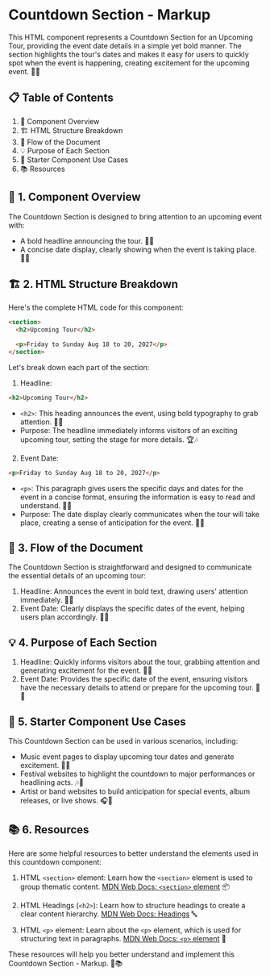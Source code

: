 # Countdown Section - Markup

This HTML component represents a Countdown Section for an Upcoming Tour, providing the event date details in a simple yet bold manner. The section highlights the tour's dates and makes it easy for users to quickly spot when the event is happening, creating excitement for the upcoming event. 🎤📅

## 📋 Table of Contents

1. 🌟 Component Overview
2. 🏗️ HTML Structure Breakdown
3. 🔄 Flow of the Document
4. 💡 Purpose of Each Section
5. 🧩 Starter Component Use Cases
6. 📚 Resources

## 🌟 1. Component Overview

The Countdown Section is designed to bring attention to an upcoming event with:

- A bold headline announcing the tour. 🎤✨
- A concise date display, clearly showing when the event is taking place. 📅🔔

## 🏗️ 2. HTML Structure Breakdown

Here's the complete HTML code for this component:

```html
<section>
  <h2>Upcoming Tour</h2>

  <p>Friday to Sunday Aug 18 to 20, 2027</p>
</section>
```

Let's break down each part of the section:

1. Headline:

```html
<h2>Upcoming Tour</h2>
```

- `<h2>`: This heading announces the event, using bold typography to grab attention. 🎤🌟
- Purpose: The headline immediately informs visitors of an exciting upcoming tour, setting the stage for more details. 🏆🎶

2. Event Date:

```html
<p>Friday to Sunday Aug 18 to 20, 2027</p>
```

- `<p>`: This paragraph gives users the specific days and dates for the event in a concise format, ensuring the information is easy to read and understand. 📅✨
- Purpose: The date display clearly communicates when the tour will take place, creating a sense of anticipation for the event. 🔔🎸

## 🔄 3. Flow of the Document

The Countdown Section is straightforward and designed to communicate the essential details of an upcoming tour:

1. Headline: Announces the event in bold text, drawing users' attention immediately. 🎤✨
2. Event Date: Clearly displays the specific dates of the event, helping users plan accordingly. 📅🔔

## 💡 4. Purpose of Each Section

1. Headline: Quickly informs visitors about the tour, grabbing attention and generating excitement for the event. 🌟🎶
2. Event Date: Provides the specific date of the event, ensuring visitors have the necessary details to attend or prepare for the upcoming tour. 📅🎸

## 🧩 5. Starter Component Use Cases

This Countdown Section can be used in various scenarios, including:

- Music event pages to display upcoming tour dates and generate excitement. 🎤📅
- Festival websites to highlight the countdown to major performances or headlining acts. 🎶🌟
- Artist or band websites to build anticipation for special events, album releases, or live shows. 🎧🔔

## 📚 6. Resources

Here are some helpful resources to better understand the elements used in this countdown component:

1. HTML `<section>` element: Learn how the `<section>` element is used to group thematic content. [MDN Web Docs: `<section>` element](https://developer.mozilla.org/en-US/docs/Web/HTML/Element/section) 📦

2. HTML Headings (`<h2>`): Learn how to structure headings to create a clear content hierarchy. [MDN Web Docs: Headings](https://developer.mozilla.org/en-US/docs/Web/HTML/Element/Heading_Elements) 🔤

3. HTML `<p>` element: Learn about the `<p>` element, which is used for structuring text in paragraphs. [MDN Web Docs: `<p>` element](https://developer.mozilla.org/en-US/docs/Web/HTML/Element/p) 📝

These resources will help you better understand and implement this Countdown Section - Markup. 🚀📚
